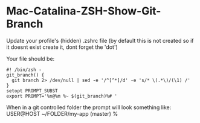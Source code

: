 # Mac-Catalina-ZSH-Show-Git-Branch

Update your profile's (hidden) .zshrc file (by default this is not created so if it doesnt exist create it, dont forget the 'dot')

Your file should be:

```
#! /bin/zsh -  
git_branch() {   
  git branch 2> /dev/null | sed -e '/^[^*]/d' -e 's/* \(.*\)/(\1) /'  
}  
setopt PROMPT_SUBST  
export PROMPT='%n@%m %~ $(git_branch)%# '  
```

When in a git controlled folder the prompt will look something like:
USER@HOST ~/FOLDER/my-app (master) % 

